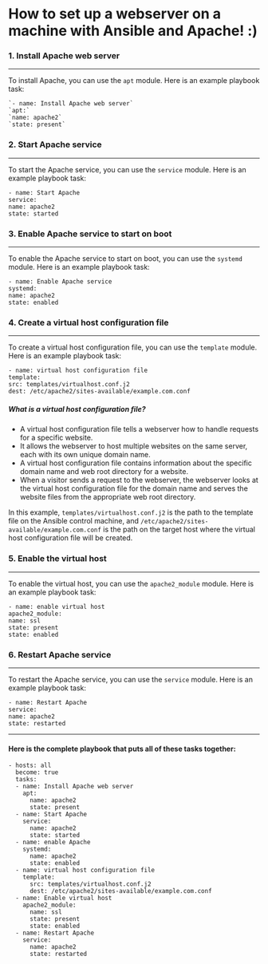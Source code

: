 # How to set up a webserver on a machine with Ansible and Apache! :)

### 1.  Install Apache web server
___
To install Apache, you can use the `apt` module. Here is an example playbook task:
```
`- name: Install Apache web server`  
`apt:`  
`name: apache2`  
`state: present`
```
### 2.  Start Apache service
___
To start the Apache service, you can use the `service` module. Here is an example playbook task:

`- name: Start Apache`  
`service:`  
`name: apache2`  
`state: started`

### 3.  Enable Apache service to start on boot
___
To enable the Apache service to start on boot, you can use the `systemd` module. Here is an example playbook task:

`- name: Enable Apache service`  
`systemd:`  
`name: apache2`  
`state: enabled`

### 4.  Create a virtual host configuration file
___
To create a virtual host configuration file, you can use the `template` module. Here is an example playbook task:

`- name: virtual host configuration file`  
`template:`  
`src: templates/virtualhost.conf.j2`  
`dest: /etc/apache2/sites-available/example.com.conf`

##### What is a virtual host configuration file? 
-   A virtual host configuration file tells a webserver how to handle requests for a specific website.
-   It allows the webserver to host multiple websites on the same server, each with its own unique domain name.
-   A virtual host configuration file contains information about the specific domain name and web root directory for a website.
-   When a visitor sends a request to the webserver, the webserver looks at the virtual host configuration file for the domain name and serves the website files from the appropriate web root directory.

In this example, `templates/virtualhost.conf.j2` is the path to the template file on the Ansible control machine, and `/etc/apache2/sites-available/example.com.conf` is the path on the target host where the virtual host configuration file will be created.

### 5.  Enable the virtual host
___
To enable the virtual host, you can use the `apache2_module` module. Here is an example playbook task:

`- name: enable virtual host`  
`apache2_module:`  
`name: ssl`  
`state: present`  
`state: enabled`

### 6.  Restart Apache service
___
To restart the Apache service, you can use the `service` module. Here is an example playbook task:

`- name: Restart Apache`  
`service:`  
`name: apache2`  
`state: restarted`
___
#### Here is the complete playbook that puts all of these tasks together:



```---
- hosts: all 
  become: true
  tasks:
  - name: Install Apache web server
    apt:
      name: apache2
      state: present
  - name: Start Apache
    service:
      name: apache2
      state: started
  - name: enable Apache
    systemd:
      name: apache2
      state: enabled
  - name: virtual host configuration file
    template:
      src: templates/virtualhost.conf.j2
      dest: /etc/apache2/sites-available/example.com.conf
  - name: Enable virtual host
    apache2_module:
      name: ssl
      state: present
      state: enabled
  - name: Restart Apache
    service:
      name: apache2
      state: restarted
```
